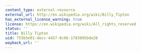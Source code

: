 ```yaml
---
content_type: external-resource
external_url: http://en.wikipedia.org/wiki/Billy_Tipton
has_external_license_warning: true
license: https://en.wikipedia.org/wiki/All_rights_reserved
status: ''
title: Billy Tipton
uid: 755b5e01-decc-4457-8c66-1783095bde28
wayback_url: ''
---
```

